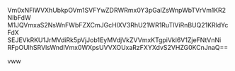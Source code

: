 Vm0xNFlWVXhUbkpOVm1SVFYwZDRWRmx0Y3pGalZsWnpWbTVrVm1KR2NIbFdW
M1JQVmxaS2NsWnFWbFZXCmJGcHlXV3RhU21WR1RuTlViRnBUQ21KRldYcFdX
SEJEVkRKU1JrMVdiRk5pVjJob1EyMVdjVkZVVmxKTgpiVkl6V1ZjeFNtVnNi
RFpOUlhSRVlsWndlVmx0WXpsUVVXOUxaRzFXYXdvS2VHZG0KCnJnaQ==

vww